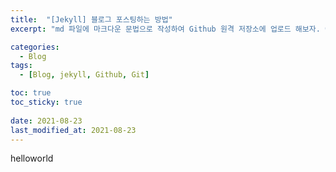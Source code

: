 ```yaml
---
title:  "[Jekyll] 블로그 포스팅하는 방법"
excerpt: "md 파일에 마크다운 문법으로 작성하여 Github 원격 저장소에 업로드 해보자. 에디터는 Visual Studio code 사용! 로컬 서버에서 확인도 해보자. "

categories:
  - Blog
tags:
  - [Blog, jekyll, Github, Git]

toc: true
toc_sticky: true
 
date: 2021-08-23
last_modified_at: 2021-08-23
---
```


helloworld

<script src="https://gist.github.com/ponopono0322/af2aa5b613fff2aa9d6d8bd558ca02f3.js"></script>

